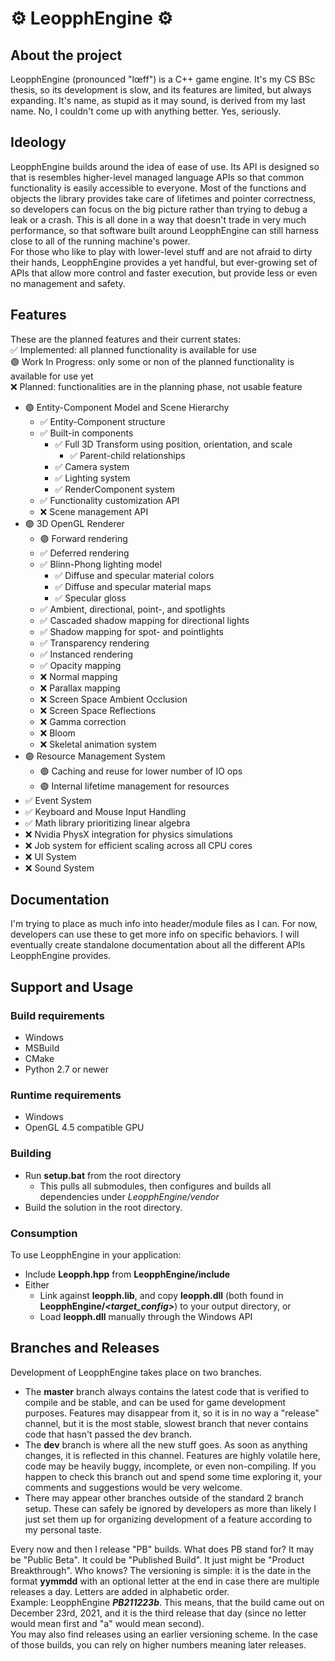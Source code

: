 # ⚙ LeopphEngine ⚙

## About the project
LeopphEngine (pronounced "lœff") is a C++ game engine. It's my CS BSc thesis, so its development is slow, and its features are limited, but always expanding. It's name, as stupid as it may sound, is derived from my last name. No, I couldn't come up with anything better. Yes, seriously.

## Ideology
LeopphEngine builds around the idea of ease of use. Its API is designed so that is resembles higher-level managed language APIs so that common functionality is easily accessible to everyone. Most of the functions and objects the library provides take care of lifetimes and pointer correctness, so developers can focus on the big picture rather than trying to debug a leak or a crash. This is all done in a way that doesn't trade in very much performance, so that software built around LeopphEngine can still harness close to all of the running machine's power.  
For those who like to play with lower-level stuff and are not afraid to dirty their hands, LeopphEngine provides a yet handful, but ever-growing set of APIs that allow more control and faster execution, but provide less or even no management and safety.

## Features
These are the planned features and their current states:  
✅ Implemented: all planned functionality is available for use  
🟣 Work In Progress: only some or non of the planned functionality is available for use yet  
❌ Planned: functionalities are in the planning phase, not usable feature
- 🟣 Entity-Component Model and Scene Hierarchy
  - ✅ Entity-Component structure
  - ✅ Built-in components
    - ✅ Full 3D Transform using position, orientation, and scale
      - ✅ Parent-child relationships
    - ✅ Camera system
    - ✅ Lighting system
    - ✅ RenderComponent system
  - ✅ Functionality customization API
  - ❌ Scene management API
- 🟣 3D OpenGL Renderer
  - 🟣 Forward rendering
  - ✅ Deferred rendering
  - ✅ Blinn-Phong lighting model
    - ✅ Diffuse and specular material colors
    - ✅ Diffuse and specular material maps
    - ✅ Specular gloss
  - ✅ Ambient, directional, point-, and spotlights
  - ✅ Cascaded shadow mapping for directional lights
  - ✅ Shadow mapping for spot- and pointlights
  - ✅ Transparency rendering
  - ✅ Instanced rendering
  - ✅ Opacity mapping
  - ❌ Normal mapping
  - ❌ Parallax mapping
  - ❌ Screen Space Ambient Occlusion
  - ❌ Screen Space Reflections
  - ❌ Gamma correction
  - ❌ Bloom
  - ❌ Skeletal animation system
- 🟣 Resource Management System
  - 🟣 Caching and reuse for lower number of IO ops
  - 🟣 Internal lifetime management for resources
- ✅ Event System
- ✅ Keyboard and Mouse Input Handling
- ✅ Math library prioritizing linear algebra
- ❌ Nvidia PhysX integration for physics simulations
- ❌ Job system for efficient scaling across all CPU cores
- ❌ UI System
- ❌ Sound System

## Documentation
I'm trying to place as much info into header/module files as I can. For now, developers can use these to get more info on specific behaviors. I will eventually create standalone documentation about all the different APIs LeopphEngine provides.

## Support and Usage
### Build requirements
- Windows
- MSBuild
- CMake
- Python 2.7 or newer
### Runtime requirements
- Windows
- OpenGL 4.5 compatible GPU
### Building
- Run **setup.bat** from the root directory
  - This pulls all submodules, then configures and builds all dependencies under *LeopphEngine/vendor*
- Build the solution in the root directory.  
### Consumption
To use LeopphEngine in your application:
- Include **Leopph.hpp** from **LeopphEngine/include**
- Either
  - Link against **leopph.lib**, and copy **leopph.dll** (both found in **LeopphEngine/*<target_config>***) to your output directory, or
  - Load **leopph.dll** manually through the Windows API

## Branches and Releases
Development of LeopphEngine takes place on two branches.  
- The **master** branch always contains the latest code that is verified to compile and be stable, and can be used for game development purposes. Features may disappear from it, so it is in no way a "release" channel, but it is the most stable, slowest branch that never contains code that hasn't passed the dev branch.  
- The **dev** branch is where all the new stuff goes. As soon as anything changes, it is reflected in this channel. Features are highly volatile here, code may be heavily buggy, incomplete, or even non-compiling. If you happen to check this branch out and spend some time exploring it, your comments and suggestions would be very welcome.
- There may appear other branches outside of the standard 2 branch setup. These can safely be ignored by developers as more than likely I just set them up for organizing development of a feature according to my personal taste.  

Every now and then I release "PB" builds. What does PB stand for? It may be "Public Beta". It could be "Published Build". It just might be "Product Breakthrough". Who knows? The versioning is simple: it is the date in the format **yymmdd** with an optional letter at the end in case there are multiple releases a day. Letters are added in alphabetic order.  
Example: LeopphEngine ***PB211223b***. This means, that the build came out on December 23rd, 2021, and it is the third release that day (since no letter would mean first and "a" would mean second).  
You may also find releases using an earlier versioning scheme. In the case of those builds, you can rely on higher numbers meaning later releases.